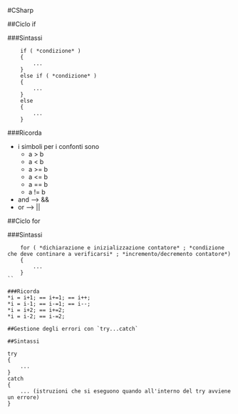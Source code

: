#CSharp

##Ciclo if

###Sintassi

```  
	if ( *condizione* )  
	{  
		...  
	}  
	else if ( *condizione* )  
	{  
		...  
	}  
	else  
	{  
		...  
	}  
```

###Ricorda
* i simboli per i confonti sono  
	* a > b  
	* a < b  
	* a >= b  
	* a <= b  
	* a == b  
	* a != b  
* and --> &&  
* or  --> ||  

##Ciclo for

###Sintassi

```  
	for ( *dichiarazione e inizializzazione contatore* ; *condizione che deve continare a verificarsi* ; *incremento/decremento contatore*)
	{
		...
	}
``

###Ricorda
*i = i+1; == i+=1; == i++;
*i = i-1; == i-=1; == i--;
*i = i+2; == i+=2;
*i = i-2; == i-=2;

##Gestione degli errori con `try...catch`

##Sintassi
```
	try
	{
		...
	}
	catch
	{
		... (istruzioni che si eseguono quando all'interno del try avviene un errore)
	}	
```
